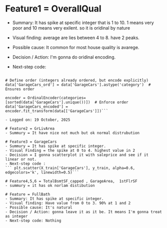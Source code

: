 # Feature1 = OverallQual
- Summary: It has spike at specific integer that is 1 to 10. 1 means very poor and 10 means very exilent. so it is oridinal by nature
- Visual finding: average are lies between 4 to 8. have 2 peaks.
- Possible cause: It common for most house quality is avarege.
- Decision / Action: I'm gonna do oridinal encoding.

- Next-step code: 

```from sklearn.preprocessing import OrdinalEncoder

# Define order (integers already ordered, but encode explicitly)
data['GarageCars_ord'] = data['GarageCars'].astype('category')  # Ensures order

encoder = OrdinalEncoder(categories=[sorted(data['GarageCars'].unique())])  # Enforce order
data['GarageCars_encoded'] = encoder.fit_transform(data[['GarageCars']])```

- Logged on: 19 October, 2025

# Feature2 = GrLivArea
- Summury = It have nice not much but ok normal distrubution

# Feature3 = GarageCars
- Summury = It has spike at specific integer. 
- Visual Finding = the spike at 0 to 4. highest value in 2
- Decision = I gonna scatterplot it with saleprice and see if it linear or not. 
- Next-step code : 
``` plt.scatter(X_train['GarageCars'], y_train, alpha=0.6, edgecolors='k', linewidth=0.5)```

# Feature4,5,6 = TotalBsmtSF_capped , GarageArea,  1stFlrSF
- summury = it has ok norlam distibution

# Feature = FullBath
- Summary: It has spike at specific integer.
- Visual finding: Have value from 0 to 3. 90% at 1 and 2
- Possible cause: It's natural
- Decision / Action: gonna leave it as it be. It means I'm gonna treat as integer
- Next-step code: Nothing